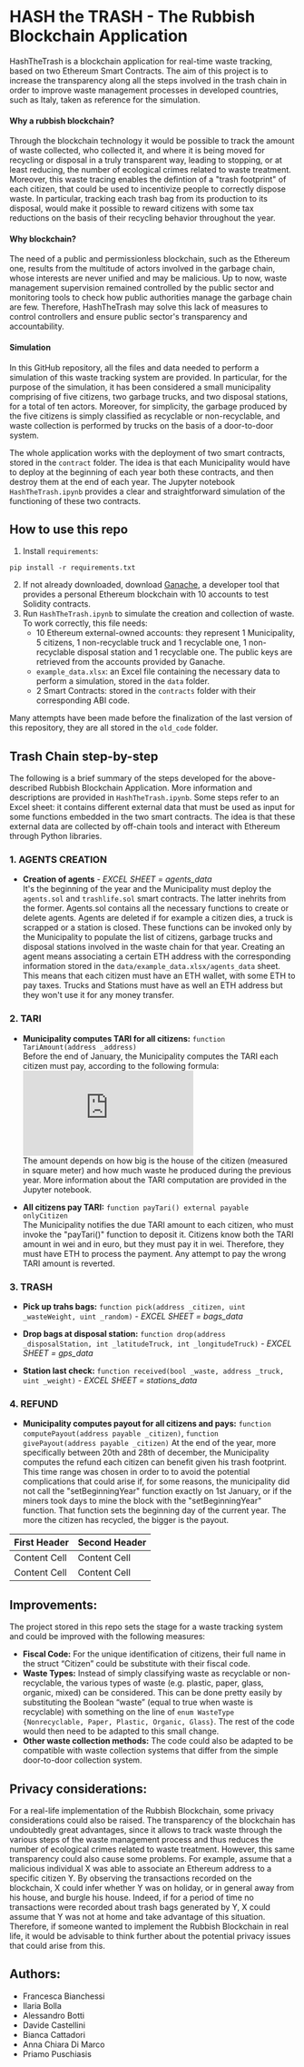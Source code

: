 # HASH the TRASH - The Rubbish Blockchain Application
HashTheTrash is a blockchain application for real-time waste tracking, based on two Ethereum Smart Contracts. The aim of this project is to increase the transparency along all the steps involved in the trash chain in order to improve waste management processes in developed countries, such as Italy, taken as reference for the simulation. 

#### Why a rubbish blockchain?
Through the blockchain technology it would be possible to track the amount of waste collected, who collected it, and where it is being moved for recycling or disposal in a truly transparent way, leading to stopping, or at least reducing, the number of ecological crimes related to waste treatment. Moreover, this waste tracing enables the defintion of a "trash footprint" of each citizen, that could be used to incentivize people to correctly dispose waste. In particular, tracking each trash bag from its production to its disposal, would make it possible to reward citizens with some tax reductions on the basis of their recycling behavior throughout the year. 

#### Why blockchain? 
The need of a public and permissionless blockchain, such as the Ethereum one, results from the multitude of actors involved in the garbage chain, whose interests are never unified and may be malicious. Up to now, waste management supervision remained controlled by the public sector and monitoring tools to check how public authorities manage the garbage chain are few. Therefore, HashTheTrash may solve this lack of measures to control controllers and ensure public sector's transparency and accountability. 

#### Simulation 
In this GitHub repository, all the files and data needed to perform a simulation of this waste tracking system are provided. In particular, for the purpose of the simulation, it has been considered a small municipality comprising of five citizens, two garbage trucks, and two disposal stations, for a total of ten actors. Moreover, for simplicity, the garbage produced by the five citizens is simply classified as recyclable or non-recyclable, and waste collection is performed by trucks on the basis of a door-to-door system.

The whole application works with the deployment of two smart contracts, stored in the `contract` folder. The idea is that each Municipality would have to deploy at the beginning of each year both these contracts, and then destroy them at the end of each year. The Jupyter notebook `HashTheTrash.ipynb` provides a clear and straightforward simulation of the functioning of these two contracts.
 
## How to use this repo 
1. Install `requirements`:
```shell script
pip install -r requirements.txt
```
2. If not already downloaded, download [Ganache](https://www.trufflesuite.com/ganache), a developer tool that provides a personal Ethereum blockchain with 10 accounts to test Solidity contracts. 
3. Run `HashTheTrash.ipynb` to simulate the creation and collection of waste. To work correctly, this file needs:
   * 10 Ethereum external-owned accounts: they represent 1 Municipality, 5 citizens, 1 non-recyclable truck and 1 recyclable one, 1 non-recyclable disposal station and 1 recyclable one. The public keys are retrieved from the accounts provided by Ganache.
   * `example_data.xlsx`: an Excel file containing the necessary data to perform a simulation, stored in the `data` folder. 
   * 2 Smart Contracts: stored in the `contracts` folder with their corresponding ABI code. 
   
Many attempts have been made before the finalization of the last version of this repository, they are all stored in the `old_code` folder. 


## Trash Chain step-by-step
The following is a brief summary of the steps developed for the above-described Rubbish Blockchain Application. More information and descriptions are provided in `HashTheTrash.ipynb`. Some steps refer to an Excel sheet: it contains different external data that must be used as input for some functions embedded in the two smart contracts. The idea is that these external data are collected by off-chain tools and interact with Ethereum through Python libraries. 

### 1. AGENTS CREATION 
  - **Creation of agents** - *EXCEL SHEET = agents_data*  
It's the beginning of the year and the Municipality must deploy the `agents.sol` and `trashlife.sol` smart contracts. The latter inehrits from the former. Agents.sol contains all the necessary functions to create or delete agents. Agents are deleted if for example a citizen dies, a truck is scrapped or a station is closed. These functions can be invoked only by the Municipality to populate the list of citizens, garbage trucks and disposal stations involved in the waste chain for that year. Creating an agent means associating a certain ETH address with the corresponding information stored in the `data/example_data.xlsx/agents_data` sheet. This means that each citizen must have an ETH wallet, with some ETH to pay taxes. Trucks and Stations must have as well an ETH address but they won't use it for any money transfer. 

### 2. TARI 
  - **Municipality computes TARI for all citizens:** `function TariAmount(address _address)`  
Before the end of January, the Municipality computes the TARI each citizen must pay, according to the following formula:    
         ![equation](https://latex.codecogs.com/gif.latex?TARI_%7Bt%7D%20%3D%20%5Cleft%20%28fee_%7Bsqm%7D%5Ccdot%20sqm%5Cright%20%29%20&plus;%20%5Cleft%20%28%20fee_%7Bwaste_%7Bt-1%7D%7D%20%5Ccdot%20waste_%7Bt-1%7D%20%5Cright%20%29)  
The amount depends on how big is the house of the citizen (measured in square meter) and how much waste he produced during the previous year. More information about the TARI computation are provided in the Jupyter notebook. 

  - **All citizens pay TARI:** `function payTari() external payable onlyCitizen`    
The Municipality notifies the due TARI amount to each citizen, who must invoke the "payTari()" function to deposit it. Citizens know both the TARI amount in wei and in euro, but they must pay it in wei. Therefore, they must have ETH to process the payment. Any attempt to pay the wrong TARI amount is reverted. 

### 3. TRASH 
  - **Pick up trahs bags:** `function pick(address _citizen, uint _wasteWeight, uint _random)` - *EXCEL SHEET = bags_data*   

  - **Drop bags at disposal station:** `function drop(address _disposalStation, int _latitudeTruck, int _longitudeTruck)` - *EXCEL SHEET = gps_data*  

  - **Station last check:** `function received(bool _waste, address _truck, uint _weight)` - *EXCEL SHEET = stations_data*

### 4. REFUND
  - **Municipality computes payout for all citizens and pays:** `function computePayout(address payable _citizen)`, `function givePayout(address payable _citizen)`  At the end of the year, more specifically between 20th and 28th of december, the Municipality computes the refund each citizen can benefit given his trash footprint. This time range was chosen in order to to avoid the potential complications that could arise if, for some reasons, the municipality did not call the "setBeginningYear" function exactly on 1st January, or if the miners took days to mine the block with the "setBeginningYear" function. That function sets the beginning day of the current year. The more the citizen has recycled, the bigger is the payout.   

| First Header  | Second Header |
| ------------- | ------------- |
| Content Cell  | Content Cell  |
| Content Cell  | Content Cell  |


## Improvements: 
The project stored in this repo sets the stage for a waste tracking system and could be improved with the following measures: 
-	**Fiscal Code:** For the unique identification of citizens, their full name in the struct “Citizen” could be substitute with their fiscal code.
-	**Waste Types:** Instead of simply classifying waste as recyclable or non-recyclable, the various types of waste (e.g. plastic, paper, glass, organic, mixed) can be considered. This can be done pretty easily by substituting the Boolean “waste” (equal to true when waste is recyclable) with something on the line of `enum WasteType {Nonrecyclable, Paper, Plastic, Organic, Glass}`. The rest of the code would then need to be adapted to this small change.
-	**Other waste collection methods:** The code could also be adapted to be compatible with waste collection systems that differ from the simple door-to-door collection system.

## Privacy considerations:
For a real-life implementation of the Rubbish Blockchain, some privacy considerations could also be raised. The transparency of the blockchain has undoubtedly great advantages, since it allows to track waste through the various steps of the waste management process and thus reduces the number of ecological crimes related to waste treatment. However, this same transparency could also cause some problems. For example, assume that a malicious individual X was able to associate an Ethereum address to a specific citizen Y. By observing the transactions recorded on the blockchain, X could infer whether Y was on holiday, or in general away from his house, and burgle his house. Indeed, if for a period of time no transactions were recorded about trash bags generated by Y, X could assume that Y was not at home and take advantage of this situation. Therefore, if someone wanted to implement the Rubbish Blockchain in real life, it would be advisable to think further about the potential privacy issues that could arise from this. 

## Authors: 
 - Francesca Bianchessi 
 - Ilaria Bolla
 - Alessandro Botti
 - Davide Castellini
 - Bianca Cattadori
 - Anna Chiara Di Marco 
 - Priamo Puschiasis 
